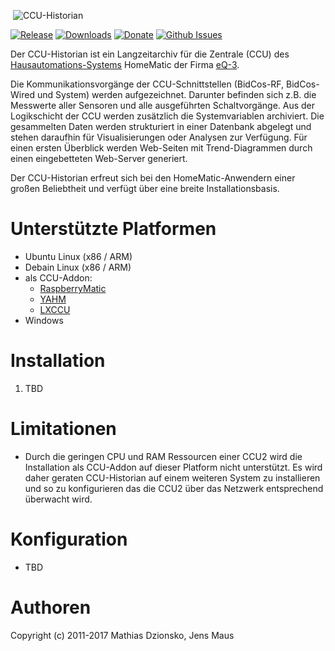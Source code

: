 &nbsp;![CCU-Historian](https://github.com/mdzio/ccu-historian/raw/master/doc/ccu-historian-logo.png)

[![Release](https://img.shields.io/github/release/mdzio/ccu-historian.svg)](https://github.com/mdzio/ccu-historian/releases/latest)
[![Downloads](https://img.shields.io/github/downloads/mdzio/ccu-historian/latest/total.svg)](https://github.com/mdzio/ccu-historian/releases/latest)
[![Donate](https://img.shields.io/badge/Donate-PayPal-green.svg)](https://www.paypal.com/cgi-bin/webscr?cmd=_s-xclick&hosted_button_id=SF4BR9ZE2JUBS)
[![Github Issues](http://githubbadges.herokuapp.com/mdzio/ccu-historian/issues.svg)](https://github.com/mdzio/ccu-historian/issues)

Der CCU-Historian ist ein Langzeitarchiv für die Zentrale (CCU) des [Hausautomations-Systems](http://de.wikipedia.org/wiki/Hausautomation) HomeMatic der Firma [eQ-3](http://www.eq-3.de/).

Die Kommunikationsvorgänge der CCU-Schnittstellen (BidCos-RF, BidCos-Wired und System) werden aufgezeichnet. Darunter befinden sich z.B. die Messwerte aller Sensoren und alle ausgeführten Schaltvorgänge. Aus der Logikschicht der CCU werden zusätzlich die Systemvariablen archiviert. Die gesammelten Daten werden strukturiert in einer Datenbank abgelegt und stehen daraufhin für Visualisierungen oder Analysen zur Verfügung. Für einen ersten Überblick werden Web-Seiten mit Trend-Diagrammen durch einen eingebetteten Web-Server generiert.

Der CCU-Historian erfreut sich bei den HomeMatic-Anwendern einer großen Beliebtheit und verfügt über eine breite Installationsbasis.

# Unterstützte Platformen
* Ubuntu Linux (x86 / ARM)
* Debain Linux (x86 / ARM)
* als CCU-Addon:
  * [RaspberryMatic](https://github.com/jens-maus/RaspberryMatic)
  * [YAHM](https://github.com/leonsio/YAHM)
  * [LXCCU](http://www.lxccu.com/)
* Windows

# Installation
1. TBD

# Limitationen
* Durch die geringen CPU und RAM Ressourcen einer CCU2 wird die Installation als CCU-Addon auf dieser Platform nicht unterstützt. Es wird daher geraten CCU-Historian auf einem weiteren System zu installieren und so zu konfigurieren das die CCU2 über das Netzwerk entsprechend überwacht wird.

# Konfiguration
* TBD

# Authoren
Copyright (c) 2011-2017 Mathias Dzionsko, Jens Maus
